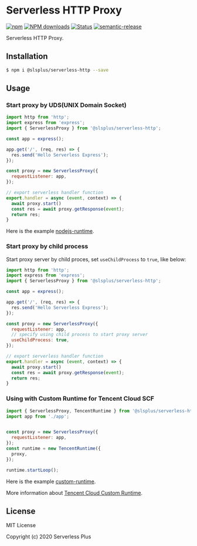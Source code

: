 # Serverless HTTP Proxy

[![npm](https://img.shields.io/npm/v/@slsplus/serverless-http)](http://www.npmtrends.com/@slsplus/serverless-http)
[![NPM downloads](http://img.shields.io/npm/dm/@slsplus/serverless-http.svg?style=flat-square)](http://www.npmtrends.com/@slsplus/serverless-http)
[![Status](https://github.com/serverless-plus/serverless-http/workflows/Test/badge.svg?branch=master)](https://github.com/serverless-plus/serverless-http/actions?query=workflow:Test+branch:master)
[![semantic-release](https://img.shields.io/badge/%20%20%F0%9F%93%A6%F0%9F%9A%80-semantic--release-e10079.svg)](https://github.com/semantic-release/semantic-release)

Serverless HTTP Proxy.

## Installation

```bash
$ npm i @slsplus/serverless-http --save
```

## Usage

### Start proxy by UDS(UNIX Domain Socket)

```js
import http from 'http';
import express from 'express';
import { ServerlessProxy } from '@slsplus/serverless-http';

const app = express();

app.get('/', (req, res) => {
  res.send('Hello Serverless Express');
});

const proxy = new ServerlessProxy({
  requestListener: app,
});

// export serverless handler function
export.handler = async (event, context) => {
  await proxy.start()
  const res = await proxy.getResponse(event);
  return res;
}
```

Here is the example [nodejs-runtime](./examples/nodejs-runtime).

### Start proxy by child process

Start proxy server by child proces, set `useChildProcess` to `true`, like below:

```js
import http from 'http';
import express from 'express';
import { ServerlessProxy } from '@slsplus/serverless-http';

const app = express();

app.get('/', (req, res) => {
  res.send('Hello Serverless Express');
});

const proxy = new ServerlessProxy({
  requestListener: app,
  // specify using child process to start proxy server
  useChildProcess: true,
});

// export serverless handler function
export.handler = async (event, context) => {
  await proxy.start()
  const res = await proxy.getResponse(event);
  return res;
}
```

### Using with Custom Runtime for Tencent Cloud SCF

```js
import { ServerlessProxy, TencentRuntime } from '@slsplus/serverless-http';
import app from './app';


const proxy = new ServerlessProxy({
  requestListener: app,
});
const runtime = new TencentRuntime({
  proxy,
});

runtime.startLoop();
```

Here is the example [custom-runtime](./examples/custom-runtime).

More information about [Tencent Cloud Custom Runtime](https://cloud.tencent.com/document/product/583/47274).

## License

MIT License

Copyright (c) 2020 Serverless Plus
